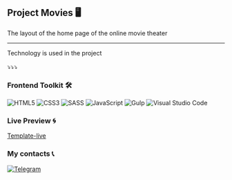## Project Movies 🖥

<p>The layout of the home page of the online movie theater </p>
<hr>
<p> Technology is used in the project </p> 

⤵️⤵️⤵️
### Frontend Toolkit 🛠

![HTML5](https://img.shields.io/badge/html5-%23E34F26.svg?style=for-the-badge&logo=html5&logoColor=white)
![CSS3](https://img.shields.io/badge/css3-%231572B6.svg?style=for-the-badge&logo=css3&logoColor=white)
![SASS](https://img.shields.io/badge/SASS-hotpink.svg?style=for-the-badge&logo=SASS&logoColor=white)
![JavaScript](https://img.shields.io/badge/javascript-%23323330.svg?style=for-the-badge&logo=javascript&logoColor=%23F7DF1E)
![Gulp](https://img.shields.io/badge/GULP-%23CF4647.svg?style=for-the-badge&logo=gulp&logoColor=white)
![Visual Studio Code](https://img.shields.io/badge/Visual%20Studio%20Code-0078d7.svg?style=for-the-badge&logo=visual-studio-code&logoColor=white)

### Live Preview 🌀 

<a href='https://sergeyshurkhovetckii.github.io/Movies.github.io'>Template-live</a>




### My contacts 📞

<a href="https://t.me/S_Yhappy">![Telegram](https://img.shields.io/badge/Telegram-2CA5E0?style=for-the-badge&logo=telegram&logoColor=white)</a>






